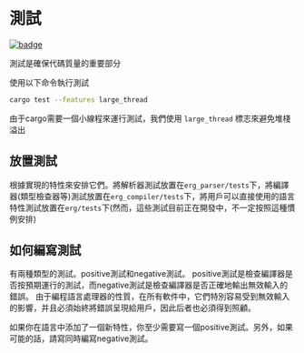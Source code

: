 # 測試

[![badge](https://img.shields.io/endpoint.svg?url=https%3A%2F%2Fgezf7g7pd5.execute-api.ap-northeast-1.amazonaws.com%2Fdefault%2Fsource_up_to_date%3Fowner%3Derg-lang%26repos%3Derg%26ref%3Dmain%26path%3Ddoc/EN/dev_guide/test.md%26commit_hash%3D3e4251b9f9929891dd8ce422c1ed6853f77ab432)](https://gezf7g7pd5.execute-api.ap-northeast-1.amazonaws.com/default/source_up_to_date?owner=erg-lang&repos=erg&ref=main&path=doc/EN/dev_guide/test.md&commit_hash=3e4251b9f9929891dd8ce422c1ed6853f77ab432)

測試是確保代碼質量的重要部分

使用以下命令執行測試

``` sh
cargo test --features large_thread
```

由于cargo需要一個小線程來運行測試，我們使用 `large_thread` 標志來避免堆棧溢出

## 放置測試

根據實現的特性來安排它們。將解析器測試放置在`erg_parser/tests`下，將編譯器(類型檢查器等)測試放置在`erg_compiler/tests`下，將用戶可以直接使用的語言特性測試放置在`erg/tests`下(然而，這些測試目前正在開發中，不一定按照這種慣例安排)

## 如何編寫測試

有兩種類型的測試。positive測試和negative測試。
positive測試是檢查編譯器是否按預期運行的測試，而negative測試是檢查編譯器是否正確地輸出無效輸入的錯誤。
由于編程語言處理器的性質，在所有軟件中，它們特別容易受到無效輸入的影響，并且必須始終將錯誤呈現給用戶，因此后者也必須得到照顧。

如果你在語言中添加了一個新特性，你至少需要寫一個positive測試。另外，如果可能的話，請寫同時編寫negative測試。